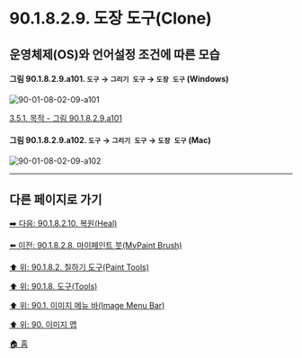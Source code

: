 # 90.1.8.2.9. 도장 도구(Clone)
## 운영체제(OS)와 언어설정 조건에 따른 모습

<a id="90-01-08-02-09-a101"></a>

#### 그림 90.1.8.2.9.a101. `도구` → `그리기 도구` → `도장 도구` (Windows)
![90-01-08-02-09-a101](https://github.com/wonder13662/gimp/assets/15767104/6bda17cc-00d8-4df4-8a59-0e396d52226a)

[3.5.1. 목적 - 그림 90.1.8.2.9.a101](./03-05-01-intention.md#90-01-08-02-09-a101)

<a id="90-01-08-02-09-a102"></a>

#### 그림 90.1.8.2.9.a102. `도구` → `그리기 도구` → `도장 도구` (Mac)
![90-01-08-02-09-a102](https://github.com/wonder13662/gimp/assets/15767104/d0a3394b-f18a-4fef-9e69-397a9eb8d207)

***

## 다른 페이지로 가기

[➡️ 다음: 90.1.8.2.10. 복원(Heal)](./90-01-08-02-10-heal.md)

[⬅️ 이전: 90.1.8.2.8. 마이페인트 붓(MyPaint Brush)](./90-01-08-02-08-mypaint_brush.md)

[⬆️ 위: 90.1.8.2. 칠하기 도구(Paint Tools)](./90-01-08-02-00-paint_tools.md)

[⬆️ 위: 90.1.8. 도구(Tools)](./90-01-08-00-tools.md)

[⬆️ 위: 90.1. 이미지 메뉴 바(Image Menu Bar)](./90-01-00-image-menu-bar.md)

[⬆️ 위: 90. 이미지 맵](./90-00-image-map.md)

[🏠 홈](./00-home.md)
